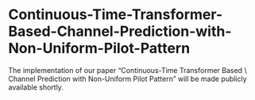 # Continuous-Time-Transformer-Based-Channel-Prediction-with-Non-Uniform-Pilot-Pattern
The implementation of our paper “Continuous-Time Transformer Based \\ Channel Prediction with Non-Uniform Pilot Pattern” will be made publicly available shortly.
